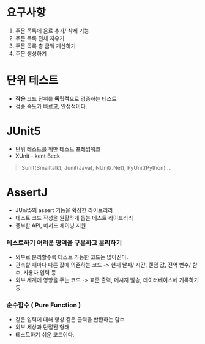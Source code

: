 # 요구사항

1. 주문 목록에 음료 추가/ 삭제 기능
2. 주문 목록 전체 지우기
3. 주문 목록 총 금액 계산하기
4. 주문 생성하기

# 단위 테스트
- **작은** 코드 단위를 **독립적**으로 검증하는 테스트
- 검증 속도가 빠르고, 안정적이다.

# JUnit5
- 단위 테스트를 위한 테스트 프레임워크
- XUnit - kent Beck
> Sunit(Smalltalk), Junit(Java), NUnit(.Net), PyUnit(Python) ... 


# AssertJ
- JUnit5의 assert 기능을 확장한 라이브러리
- 테스트 코드 작성을 원활하게 돕는 테스트 라이브러리
- 풍부한 API, 메서드 체이닝 지원

### 테스트하기 어려운 영역을 구분하고 분리하기
- 외부로 분리할수록 테스트 가능한 코드는 많아진다.
- 관측할 때마다 다른 값에 의존하는 코드
  -> 현재 날짜/ 시간, 랜덤 값, 전역 변수/ 함수, 사용자 입력 등
- 외부 세계에 영향을 주는 코드
  -> 표준 출력, 메시지 발송, 데이터베이스에 기록하기 등

### 순수함수 ( Pure Function )
- 같은 입력에 대해 항상 같은 출력을 반환하는 함수
- 외부 세상과 단절된 형태
- 테스트하기 쉬운 코드이다.